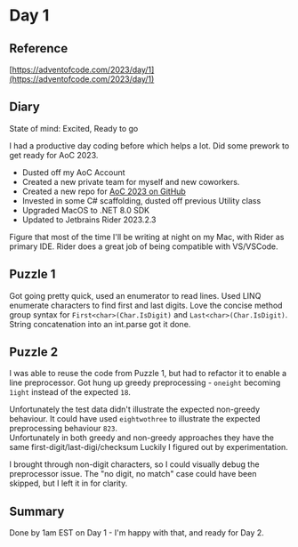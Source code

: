 # Day 1

## Reference
[https://adventofcode.com/2023/day/1](https://adventofcode.com/2023/day/1)

## Diary
State of mind: Excited, Ready to go

I had a productive day coding before which helps a lot.  Did some prework to get ready for AoC 2023.

- Dusted off my AoC Account
- Created a new private team for myself and new coworkers.
- Created a new repo for [AoC 2023 on GitHub](https://github.com/stephbu/aoc2023)
- Invested in some C# scaffolding, dusted off previous Utility class
- Upgraded MacOS to .NET 8.0 SDK
- Updated to Jetbrains Rider 2023.2.3

Figure that most of the time I'll be writing at night on my Mac, with Rider as primary IDE.
Rider does a great job of being compatible with VS/VSCode.

## Puzzle 1
Got going pretty quick, used an enumerator to read lines.  Used LINQ enumerate characters to find first and last digits.
Love the concise method group syntax for ```First<char>(Char.IsDigit)``` and ```Last<char>(Char.IsDigit)```.
String concatenation into an int.parse got it done.

## Puzzle 2
I was able to reuse the code from Puzzle 1, but had to refactor it to enable a line preprocessor.
Got hung up greedy preprocessing - ```oneight``` becoming ```1ight``` instead of the expected ```18```.  

Unfortunately the test data didn't illustrate the expected non-greedy behaviour. It could have used 
```eightwothree``` to illustrate the expected preprocessing behaviour ```823```.  
Unfortunately in both greedy and non-greedy approaches they have the same first-digit/last-digi/checksum
Luckily I figured out by experimentation.

I brought through non-digit characters, so I could visually debug the preprocessor issue.  The "no digit, no match"
case could have been skipped, but I left it in for clarity.

## Summary
Done by 1am EST on Day 1 - I'm happy with that, and ready for Day 2.
